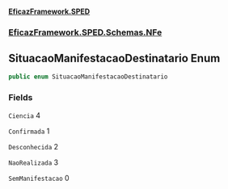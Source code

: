 #### [EficazFramework.SPED](EficazFrameworkSPED.md 'EficazFramework SPED')
### [EficazFramework.SPED.Schemas.NFe](EficazFramework.SPED.Schemas.NFe.md 'EficazFramework.SPED.Schemas.NFe')

## SituacaoManifestacaoDestinatario Enum

```csharp
public enum SituacaoManifestacaoDestinatario
```
### Fields

<a name='EficazFramework.SPED.Schemas.NFe.SituacaoManifestacaoDestinatario.Ciencia'></a>

`Ciencia` 4

<a name='EficazFramework.SPED.Schemas.NFe.SituacaoManifestacaoDestinatario.Confirmada'></a>

`Confirmada` 1

<a name='EficazFramework.SPED.Schemas.NFe.SituacaoManifestacaoDestinatario.Desconhecida'></a>

`Desconhecida` 2

<a name='EficazFramework.SPED.Schemas.NFe.SituacaoManifestacaoDestinatario.NaoRealizada'></a>

`NaoRealizada` 3

<a name='EficazFramework.SPED.Schemas.NFe.SituacaoManifestacaoDestinatario.SemManifestacao'></a>

`SemManifestacao` 0